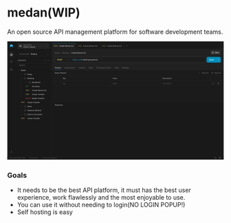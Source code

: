 # medan(WIP)
An open source API management platform for software development teams.

![screenshot](<screenshot.jpg>)

### Goals
- It needs to be the best API platform, it must has the best user experience, work flawlessly and the most enjoyable to use.
- You can use it without needing to login(NO LOGIN POPUP!)
- Self hosting is easy
